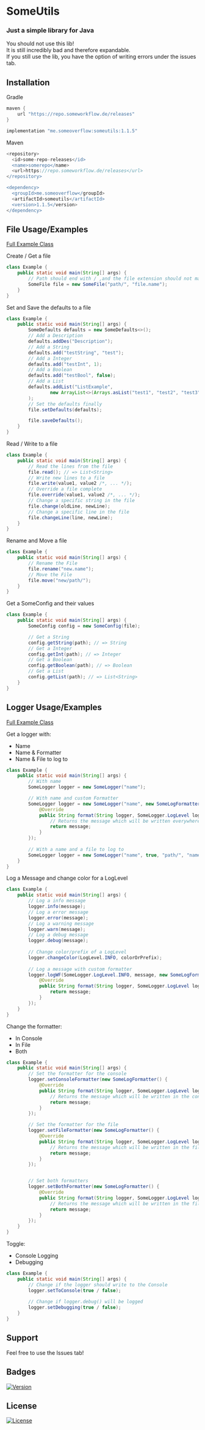 # SomeUtils

### Just a simple library for Java

You should not use this lib! <br />
It is still incredibly bad and therefore expandable. <br />
If you still use the lib, you have the option of writing errors under the issues tab.

## Installation
Gradle
```gradle
maven {
    url "https://repo.someworkflow.de/releases"
}

implementation "me.someoverflow:someutils:1.1.5"
```

Maven
```gradle
<repository>
  <id>some-repo-releases</id>
  <name>somerepo</name>
  <url>https://repo.someworkflow.de/releases</url>
</repository>

<dependency>
  <groupId>me.someoverflow</groupId>
  <artifactId>someutils</artifactId>
  <version>1.1.5</version>
</dependency>
```
    
## File Usage/Examples

[Full Example Class](https://github.com/SomeOverflow/SomeUtils/blob/master/src/test/java/FileExample.java)

Create / Get a file
```java
class Example {
    public static void main(String[] args) {
        // Path should end with / ,and the file extension should not matter
        SomeFile file = new SomeFile("path/", "file.name");
    }
}
```

Set and Save the defaults to a file
```java
class Example {
    public static void main(String[] args) {
        SomeDefaults defaults = new SomeDefaults<>();
        // Add a Description
        defaults.addDes("Description");
        // Add a String
        defaults.add("testString", "test");
        // Add a Integer
        defaults.add("testInt", 1);
        // Add a Boolean
        defaults.add("testBool", false);
        // Add a List
        defaults.addList("ListExample",
                new ArrayList<>(Arrays.asList("test1", "test2", "test3", true, 123))
        );
        // Set the defaults finally
        file.setDefaults(defaults);

        file.saveDefaults();
    }
}
```

Read / Write to a file
```java
class Example {
    public static void main(String[] args) {
        // Read the lines from the file
        file.read(); // => List<String>
        // Write new lines to a file
        file.write(value1, value2 /*, ... */);
        // Override a file complete
        file.override(value1, value2 /*, ... */);
        // Change a specific string in the file
        file.change(oldLine, newLine);
        // Change a specific line in the file
        file.changeLine(line, newLine);
    }
}
```

Rename and Move a file
```java
class Example {
    public static void main(String[] args) {
        // Rename the File
        file.rename("new.name");
        // Move the File
        file.move("new/path/");
    }
}
```

Get a SomeConfig and their values
```java
class Example {
    public static void main(String[] args) {
        SomeConfig config = new SomeConfig(file);

        // Get a String
        config.getString(path); // => String
        // Get a Integer
        config.getInt(path); // => Integer
        // Get a Boolean
        config.getBoolean(path); // => Boolean
        // Get a List
        config.getList(path); // => List<String>
    }
}
```

## Logger Usage/Examples

[Full Example Class](https://github.com/SomeOverflow/SomeUtils/blob/master/src/test/java/LogExample.java)

Get a logger with:
 - Name
 - Name & Formatter
 - Name & File to log to
```java
class Example {
    public static void main(String[] args) {
        // With name
        SomeLogger logger = new SomeLogger("name");

        // With name and custom Formatter
        SomeLogger logger = new SomeLogger("name", new SomeLogFormatter() {
            @Override
            public String format(String logger, SomeLogger.LogLevel logLevel, String message) {
                // Returns the message which will be written everywhere
                return message;
            }
        });
        
        // With a name and a file to log to
        SomeLogger logger = new SomeLogger("name", true, "path/", "name.custom");
    }
}
```

Log a Message and change color for a LogLevel
```java
class Example {
    public static void main(String[] args) {
        // Log a info message
        logger.info(message);
        // Log a error message
        logger.error(message);
        // Log a warning message
        logger.warn(message);
        // Log a debug message
        logger.debug(message);
        
        // Change color/prefix of a LogLevel
        logger.changeColor(LogLevel.INFO, colorOrPrefix);
        
        // Log a message with custom formatter
        logger.logWF(SomeLogger.LogLevel.INFO, message, new SomeLogFormatter() {
            @Override
            public String format(String logger, SomeLogger.LogLevel logLevel, String message) {
                return message;
            }
        });
    }
}
```

Change the formatter:
 - In Console
 - In File
 - Both
```java
class Example {
    public static void main(String[] args) {
        // Set the formatter for the console
        logger.setConsoleFormatter(new SomeLogFormatter() {
            @Override
            public String format(String logger, SomeLogger.LogLevel logLevel, String message) {
                // Returns the message which will be written in the console
                return message;
            }
        });

        // Set the formatter for the file
        logger.setFileFormatter(new SomeLogFormatter() {
            @Override
            public String format(String logger, SomeLogger.LogLevel logLevel, String message) {
                // Returns the message which will be written in the file
                return message;
            }
        });


        // Set both formatters
        logger.setBothFormatter(new SomeLogFormatter() {
            @Override
            public String format(String logger, SomeLogger.LogLevel logLevel, String message) {
                // Returns the message which will be written in the file
                return message;
            }
        });
    }
}
```

Toggle:
 - Console Logging
 - Debugging
```java
class Example {
    public static void main(String[] args) {
        // Change if the logger should write to the Console
        logger.setToConsole(true / false);
        
        // Change if logger.debug() will be logged
        logger.setDebugging(true / false);
    }
}
```

## Support

Feel free to use the Issues tab!

## Badges

[![Version](https://repo.someworkflow.de/api/badge/latest/releases/me/someoverflow/someutils?color=40c14a&name=SomeUtils&prefix=v)](https://repo.someworkflow.de/#/releases/me/someoverflow/someutils/1.1.4)

## License
[![License](https://img.shields.io/badge/License-Apache_2.0-blue.svg)](https://raw.githubusercontent.com/SomeOverflow/SomeUtils/master/LICENSE)
